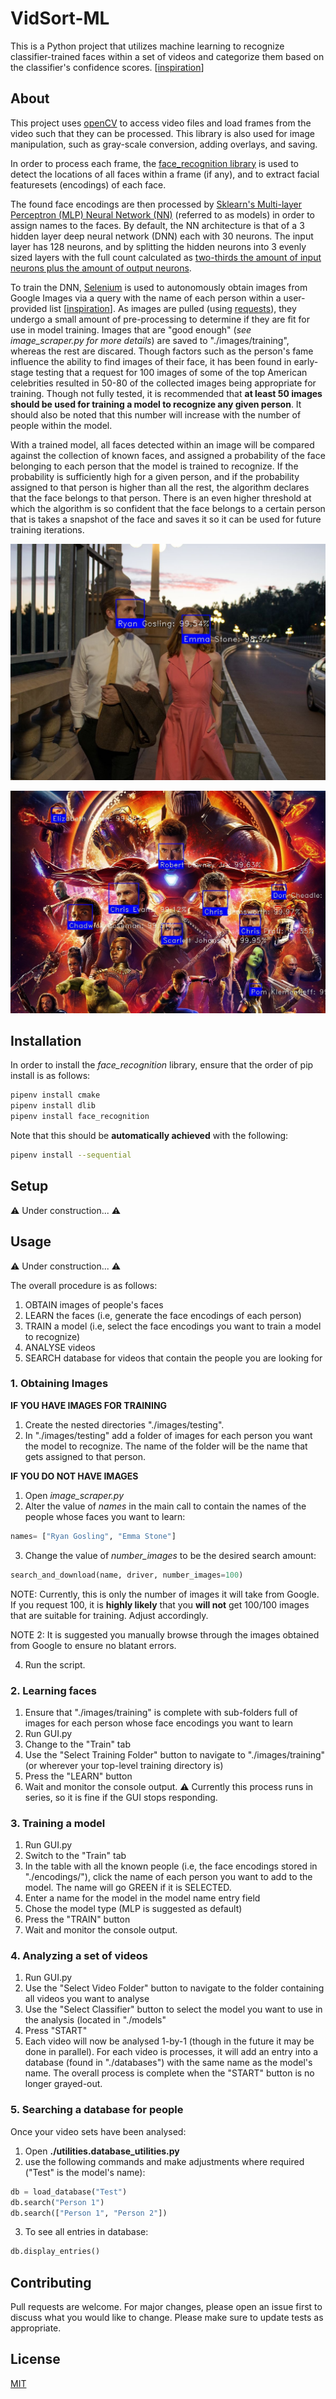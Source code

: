 # VidSort-ML

This is a Python project that utilizes machine learning to recognize classifier-trained faces within a set of videos and categorize them based on the classifier's confidence scores. [[inspiration](https://www.analyticsvidhya.com/blog/2018/08/a-simple-introduction-to-facial-recognition-with-python-codes/)]

## About

This project uses [openCV](https://pypi.org/project/opencv-python/) to access video files and load frames from the video such that they can be processed. This library is also used for image manipulation, such as gray-scale conversion, adding overlays, and saving.

In order to process each frame, the [face_recognition library](https://github.com/ageitgey/face_recognition/blob/master/README.md#installation) is used to detect the locations of all faces within a frame (if any), and to extract facial featuresets (encodings) of each face.

The found face encodings are then processed by [Sklearn's Multi-layer Perceptron (MLP) Neural Network (NN)](https://scikit-learn.org/stable/modules/generated/sklearn.neural_network.MLPClassifier.html) (referred to as models) in order to assign names to the faces. By default, the NN architecture is that of a 3 hidden layer deep neural network (DNN) each with 30 neurons. The input layer has 128 neurons, and by splitting the hidden neurons into 3 evenly sized layers with the full count calculated as [two-thirds the amount of input neurons plus the amount of output neurons](https://books.google.ca/books?id=Swlcw7M4uD8C&printsec=frontcover&dq=Introduction+to+Neural+Networks+for+Java,+Second+Edition+The+Number+of+Hidden+Layers&hl=en&sa=X&ved=0ahUKEwiq8675k7fpAhUWsJ4KHXnKB6wQ6AEIKDAA#v=onepage&q=Introduction%20to%20Neural%20Networks%20for%20Java%2C%20Second%20Edition%20The%20Number%20of%20Hidden%20Layers&f=false).

To train the DNN, [Selenium](https://pypi.org/project/selenium/) is used to autonomously obtain images from Google Images via a query with the name of each person within a user-provided list [[inspiration](https://towardsdatascience.com/image-scraping-with-python-a96feda8af2d)]. As images are pulled (using [requests](https://pypi.org/project/requests/)), they undergo a small amount of pre-processing to determine if they are fit for use in model training. Images that are "good enough" (*see image_scraper.py for more details*) are saved to "./images/training", whereas the rest are discared. Though factors such as the person's fame influence the ability to find images of their face, it has been found in early-stage testing that a request for 100 images of some of the top American celebrities resulted in 50-80 of the collected images being appropriate for training. Though not fully tested, it is recommended that **at least 50 images should be used for training a model to recognize any given person**.  It should also be noted that this number will increase with the number of people within the model.

With a trained model, all faces detected within an image will be compared against the collection of known faces, and assigned a probability of the face belonging to each person that the model is trained to recognize. If the probability is sufficiently high for a given person, and if the probability assigned to that person is higher than all the rest, the algorithm declares that the face belongs to that person. There is an even higher threshold at which the algorithm is so confident that the face belongs to a certain person that is takes a snapshot of the face and saves it so it can be used for future training iterations.

![example_pic_lalaland](https://raw.githubusercontent.com/m-rubik/VidSort-ML/master/examples/images/Lalaland.jpg)

![example_pic_avengers](https://raw.githubusercontent.com/m-rubik/VidSort-ML/master/examples/images/Avengers.jpg)

## Installation

In order to install the *face_recognition* library, ensure that the order of pip install is as follows:
```bash
pipenv install cmake
pipenv install dlib
pipenv install face_recognition
```

Note that this should be **automatically achieved** with the following:
```bash
pipenv install --sequential
```

## Setup
⚠️ Under construction... ⚠️

## Usage
⚠️ Under construction... ⚠️

The overall procedure is as follows:
1. OBTAIN images of people's faces
2. LEARN the faces (i.e, generate the face encodings of each person)
3. TRAIN a model (i.e, select the face encodings you want to train a model to recognize)
4. ANALYSE videos
5. SEARCH database for videos that contain the people you are looking for


### 1. Obtaining Images
**IF YOU HAVE IMAGES FOR TRAINING**
1. Create the nested directories "./images/testing". 
2. In "./images/testing" add a folder of images for each person you want the model to recognize. The name of the folder will be the name that gets assigned to that person.

**IF YOU DO NOT HAVE IMAGES**
1. Open *image_scraper.py*
2. Alter the value of *names* in the main call to contain the names of the people whose faces you want to learn:
```python
names= ["Ryan Gosling", "Emma Stone"]
```
3. Change the value of *number_images* to be the desired search amount:
```python
search_and_download(name, driver, number_images=100)
```
NOTE: Currently, this is only the number of images it will take from Google. If you request 100, it is **highly likely** that you **will not** get 100/100 images that are suitable for training. Adjust accordingly.

NOTE 2: It is suggested you manually browse through the images obtained from Google to ensure no blatant errors.

4. Run the script.

### 2. Learning faces ###
1. Ensure that "./images/training" is complete with sub-folders full of images for each person whose face encodings you want to learn
2. Run GUI.py
3. Change to the "Train" tab
4. Use the "Select Training Folder" button to navigate to "./images/training" (or wherever your top-level training directory is)
5. Press the "LEARN" button
6. Wait and monitor the console output. ⚠️ Currently this process runs in series, so it is fine if the GUI stops responding.

### 3. Training a model ###
1. Run GUI.py
2. Switch to the "Train" tab
3. In the table with all the known people (i.e, the face encodings stored in "./encodings/"), click the name of each person you want to add to the model. The name will go GREEN if it is SELECTED.
4. Enter a name for the model in the model name entry field
5. Chose the model type (MLP is suggested as default)
6. Press the "TRAIN" button
7. Wait and monitor the console output.

### 4. Analyzing a set of videos ###
1. Run GUI.py
2. Use the "Select Video Folder" button to navigate to the folder containing all videos you want to analyse
3. Use the "Select Classifier" button to select the model you want to use in the analysis (located in "./models"
4. Press "START"
5. Each video will now be analysed 1-by-1 (though in the future it may be done in parallel). For each video is processes, it will add an entry into a database (found in "./databases") with the same name as the model's name. The overall process is complete when the "START" button is no longer grayed-out.

### 5. Searching a database for people ###
Once your video sets have been analysed:
1. Open **./utilities.database_utilities.py**
2. use the following commands and make adjustments where required ("Test" is the model's name):
```python
db = load_database("Test")
db.search("Person 1")
db.search(["Person 1", "Person 2"])
```
3. To see all entries in database:
```python
db.display_entries()
```

## Contributing
Pull requests are welcome. For major changes, please open an issue first to discuss what you would like to change.
Please make sure to update tests as appropriate.

## License
[MIT](https://choosealicense.com/licenses/mit/)